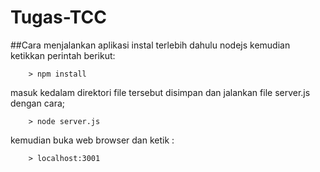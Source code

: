 # Tugas-TCC
##Cara menjalankan aplikasi
instal terlebih dahulu nodejs
kemudian ketikkan perintah berikut:
``````
	> npm install
``````
masuk kedalam direktori file tersebut disimpan dan 
jalankan file server.js dengan cara;
``````
	> node server.js
``````
kemudian buka web browser dan ketik :
``````
	> localhost:3001
``````